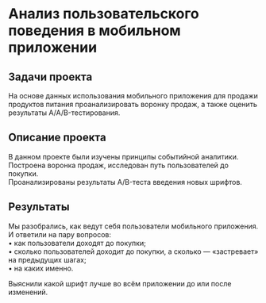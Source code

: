 # Анализ пользовательского поведения в мобильном приложении

## Задачи проекта
На основе данных использования мобильного приложения для продажи продуктов питания проанализировать воронку продаж, а также оценить результаты A/A/B-тестирования.

## Описание проекта 
В данном проекте были изучены принципы событийной аналитики.\
Построена воронка продаж, исследован путь пользователей до покупки.\
Проанализированы результаты A/B-теста введения новых шрифтов.

## Результаты 
Мы разобрались, как ведут себя пользователи мобильного приложения.\
И ответили на пару вопросов:\
• как пользователи доходят до покупки;\
• сколько пользователей доходит до покупки, а сколько — «застревает» на предыдущих шагах;\
• на каких именно.

Выяснили какой шрифт лучше во всём приложении до или после изменений.


